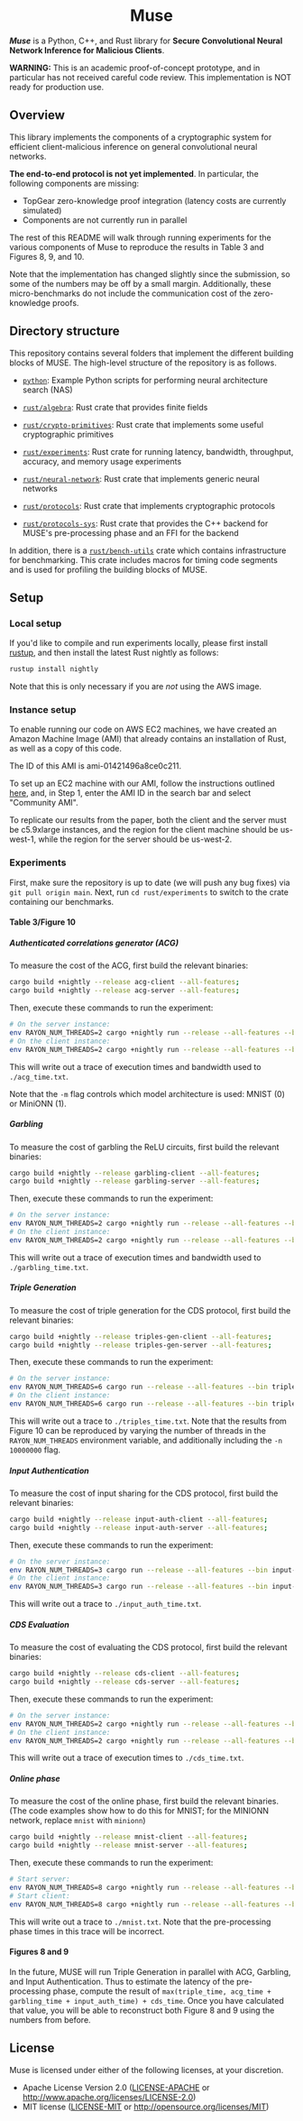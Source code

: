 <h1 align="center">Muse</h1>

___Muse___ is a Python, C++, and Rust library for **Secure Convolutional Neural Network Inference for Malicious Clients**. 

**WARNING:** This is an academic proof-of-concept prototype, and in particular has not received careful code review. This implementation is NOT ready for production use.

## Overview

This library implements the components of a cryptographic system for efficient client-malicious inference on general convolutional neural networks.

**The end-to-end protocol is not yet implemented**. In particular, the following components are missing:
* TopGear zero-knowledge proof integration (latency costs are currently simulated)
* Components are not currently run in parallel

The rest of this README will walk through running experiments for the various components of Muse to reproduce the results in Table 3 and Figures 8, 9, and 10.

Note that the implementation has changed slightly since the submission, so some of the numbers may be off by a small margin. Additionally, these micro-benchmarks do not include the communication cost of the zero-knowledge proofs.

## Directory structure

This repository contains several folders that implement the different building blocks of MUSE. The high-level structure of the repository is as follows.
* [`python`](python): Example Python scripts for performing neural architecture search (NAS)

* [`rust/algebra`](rust/algebra): Rust crate that provides finite fields

* [`rust/crypto-primitives`](rust/crypto-primitives): Rust crate that implements some useful cryptographic primitives

* [`rust/experiments`](rust/experiments): Rust crate for running latency, bandwidth, throughput, accuracy, and memory usage experiments

* [`rust/neural-network`](rust/neural-network): Rust crate that implements generic neural networks

* [`rust/protocols`](rust/protocols): Rust crate that implements cryptographic protocols

* [`rust/protocols-sys`](rust/crypto-primitives): Rust crate that provides the C++ backend for MUSE's pre-processing phase and an FFI for the backend

In addition, there is a  [`rust/bench-utils`](rust/bench-utils) crate which contains infrastructure for benchmarking. This crate includes macros for timing code segments and is used for profiling the building blocks of MUSE.

## Setup

### Local setup

If you'd like to compile and run experiments locally, please first install [rustup](https://rustup.rs/), and then install the latest Rust nightly as follows:
```bash
rustup install nightly
```
Note that this is only necessary if you are *not* using the AWS image.

### Instance setup

To enable running our code on AWS EC2 machines, we have created an Amazon Machine Image (AMI) that already contains an installation of Rust, as well as a copy of this code.

The ID of this AMI is ami-01421496a8ce0c211.

To set up an EC2 machine with our AMI, follow the instructions outlined [here](https://docs.aws.amazon.com/AWSEC2/latest/UserGuide/launching-instance.html), and, in Step 1, enter the AMI ID in the search bar and select "Community AMI".

To replicate our results from the paper, both the client and the server must be c5.9xlarge instances, and the region for the client machine should be us-west-1, while the region for the server should be us-west-2.

### Experiments

First, make sure the repository is up to date (we will push any bug fixes) via `git pull origin main`.  Next, run `cd rust/experiments` to switch to the crate containing our benchmarks.

#### Table 3/Figure 10

##### Authenticated correlations generator (ACG)

To measure the cost of the ACG, first build the relevant binaries:
```bash
cargo build +nightly --release acg-client --all-features;
cargo build +nightly --release acg-server --all-features;
```

Then, execute these commands to run the experiment:
```bash
# On the server instance:
env RAYON_NUM_THREADS=2 cargo +nightly run --release --all-features --bin acg-server -- -m <0/1> 2>/dev/null > "./acg_time.txt"
# On the client instance:
env RAYON_NUM_THREADS=2 cargo +nightly run --release --all-features --bin acg-client -- -m <0/1> -i <server_ip> 2>/dev/null > "./acg_time.txt"
```
This will write out a trace of execution times and bandwidth used to `./acg_time.txt`.

Note that the `-m` flag controls which model architecture is used: MNIST (0) or MiniONN (1).

##### Garbling

To measure the cost of garbling the ReLU circuits, first build the relevant binaries:
```bash
cargo build +nightly --release garbling-client --all-features;
cargo build +nightly --release garbling-server --all-features;
```

Then, execute these commands to run the experiment:
```bash
# On the server instance:
env RAYON_NUM_THREADS=2 cargo +nightly run --release --all-features --bin garbling-server -- -m <0/1> 2>/dev/null > "./garbling_time.txt"
# On the client instance: 
env RAYON_NUM_THREADS=2 cargo +nightly run --release --all-features --bin garbling-client -- -m <0/1> -i <server_ip> 2>/dev/null > "./garbling_time.txt"
```
This will write out a trace of execution times and bandwidth used to `./garbling_time.txt`.

##### Triple Generation

To measure the cost of triple generation for the CDS protocol, first build the relevant binaries:
```bash
cargo build +nightly --release triples-gen-client --all-features;
cargo build +nightly --release triples-gen-server --all-features;
```

Then, execute these commands to run the experiment:
```bash
# On the server instance:
env RAYON_NUM_THREADS=6 cargo run --release --all-features --bin triples-gen-server -- -m <0/1> 2>/dev/null > "./triples_times.txt";
# On the client instance:
env RAYON_NUM_THREADS=6 cargo run --release --all-features --bin triples-gen-client -- -m <0/1> -i <server_ip> 2>/dev/null > "./triples_time.txt"
```
This will write out a trace to `./triples_time.txt`. Note that the results from Figure 10 can be reproduced by varying the number of threads in the `RAYON_NUM_THREADS` environment variable, and additionally including the `-n 10000000` flag.

##### Input Authentication

To measure the cost of input sharing for the CDS protocol, first build the relevant binaries:
```bash
cargo build +nightly --release input-auth-client --all-features;
cargo build +nightly --release input-auth-server --all-features;
```

Then, execute these commands to run the experiment:
```bash
# On the server instance:
env RAYON_NUM_THREADS=3 cargo run --release --all-features --bin input-auth-server -- -m <0/1> 2>/dev/null > "./input_auth_times.csv"
# On the client instance:
env RAYON_NUM_THREADS=3 cargo run --release --all-features --bin input-auth-client -- -m <0/1> -i <server_ip> 2>/dev/null > "./input_auth_time.txt"
```
This will write out a trace to `./input_auth_time.txt`.

##### CDS Evaluation

To measure the cost of evaluating the CDS protocol, first build the relevant binaries:
```bash
cargo build +nightly --release cds-client --all-features;
cargo build +nightly --release cds-server --all-features;
```

Then, execute these commands to run the experiment:
```bash
# On the server instance:
env RAYON_NUM_THREADS=2 cargo +nightly run --release --all-features --bin cds-server -- -m <0/1> 2>/dev/null > "./cds_time.csv"
# On the client instance:
env RAYON_NUM_THREADS=2 cargo +nightly run --release --all-features --bin cds-client -- -m <0/1> -i <server_ip> 2>/dev/null > "./cds_time.txt"
```
This will write out a trace of execution times to  `./cds_time.txt`.

##### Online phase

To measure the cost of the online phase, first build the relevant binaries.
(The code examples show how to do this for MNIST; for the MINIONN network, replace `mnist` with `minionn`)
```bash
cargo build +nightly --release mnist-client --all-features;
cargo build +nightly --release mnist-server --all-features;
```

Then, execute these commands to run the experiment:
```bash
# Start server:
env RAYON_NUM_THREADS=8 cargo +nightly run --release --all-features --bin mnist-server -- -m <0/1> 2>/dev/null > "./mnist.txt"
# Start client:
env RAYON_NUM_THREADS=8 cargo +nightly run --release --all-features --bin mnist-client -- -m <0/1> -i <server_ip> 2>/dev/null > "./mnist.txt"
```
This will write out a trace to `./mnist.txt`.  Note that the pre-processing phase times in this trace will be incorrect.

#### Figures 8 and 9

In the future, MUSE will run Triple Generation in parallel with ACG, Garbling, and Input Authentication. Thus to estimate the latency of the pre-processing phase, compute the result of `max(triple_time, acg_time + garbling_time + input_auth_time) + cds_time`. Once you have calculated that value, you will be able to reconstruct both Figure 8 and 9 using the numbers from before.

## License

Muse is licensed under either of the following licenses, at your discretion.

 * Apache License Version 2.0 ([LICENSE-APACHE](LICENSE-APACHE) or http://www.apache.org/licenses/LICENSE-2.0)
 * MIT license ([LICENSE-MIT](LICENSE-MIT) or http://opensource.org/licenses/MIT)
